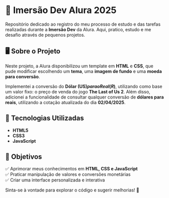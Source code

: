 # 📌 Imersão Dev Alura 2025

Repositório dedicado ao registro do meu processo de estudo e das tarefas realizadas durante a **Imersão Dev** da Alura. Aqui, pratico, estudo e me desafio através de pequenos projetos.

## 🖥️ Sobre o Projeto

Neste projeto, a Alura disponibilizou um template em **HTML** e **CSS**, que pude modificar escolhendo um **tema**, uma **imagem de fundo** e uma **moeda para conversão**.

Implementei a conversão do **Dólar (US$) para o Real (R$)**, utilizando como base um valor fixo: o preço de venda do jogo **The Last of Us 2**. Além disso, adicionei a funcionalidade de consultar qualquer conversão de **dólares para reais**, utilizando a cotação atualizada do dia **02/04/2025**.

## 🚀 Tecnologias Utilizadas

- **HTML5**  
- **CSS3**  
- **JavaScript**  

## 📌 Objetivos

✅ Aprimorar meus conhecimentos em **HTML, CSS e JavaScript**  
✅ Praticar manipulação de valores e conversões monetárias  
✅ Criar uma interface personalizada e interativa  

Sinta-se à vontade para explorar o código e sugerir melhorias! 🚀
